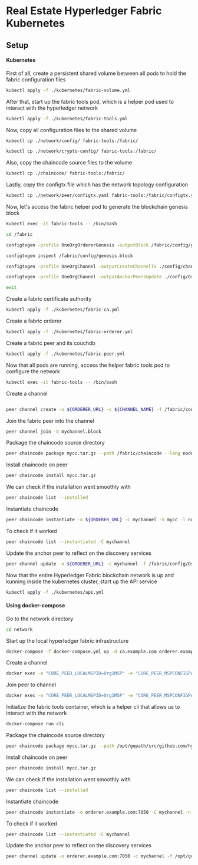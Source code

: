 # Real Estate Hyperledger Fabric Kubernetes

## Setup


#### Kubernetes

First of all, create a persistent shared volume between all pods to hold the fabric configuration files

```bash
kubectl apply -f ./kubernetes/fabric-volume.yml
```

After that, start up the fabric tools pod, which is a helper pod used to interact with the hyperledger network 

```bash
kubectl apply -f ./kubernetes/fabric-tools.yml
```

Now, copy all configuration files to the shared volume

```bash
kubectl cp ./network/config/ fabric-tools:/fabric/

kubectl cp ./network/crypto-config/ fabric-tools:/fabric/
```

Also, copy the chaincode source files to the volume

```bash
kubectl cp ./chaincode/ fabric-tools:/fabric/
```

Lastly, copy the configtx file which has the network topology configuration

```bash
kubectl cp ./network/peer/configtx.yaml fabric-tools:/fabric/configtx.yaml
```

Now, let's access the fabric helper pod to generate the blockchain genesis block

```bash
kubectl exec -it fabric-tools -- /bin/bash

cd /fabric

configtxgen -profile OneOrgOrdererGenesis -outputBlock /fabric/config/genesis.block -channelID test -configPath .

configtxgen inspect /fabric/config/genesis.block

configtxgen -profile OneOrgChannel -outputCreateChannelTx ./config/channel.tx -channelID mychannel -configPath .

configtxgen -profile OneOrgChannel -outputAnchorPeersUpdate ./config/Org1MSPanchors.tx -channelID mychannel -asOrg Org1MSP  -configPath .

exit
```

Create a fabric certificate authority

```bash
kubectl apply -f ./kubernetes/fabric-ca.yml
```

Create a fabric orderer

```bash
kubectl apply -f ./kubernetes/fabric-orderer.yml
```

Create a fabric peer and its couchdb

```bash
kubectl apply -f ./kubernetes/fabric-peer.yml
```

Now that all pods are running, access the helper fabric tools pod to configure the network

```bash
kubectl exec -it fabric-tools -- /bin/bash
```

Create a channel

```bash

peer channel create -o ${ORDERER_URL} -c ${CHANNEL_NAME} -f /fabric/config/channel.tx 

```
Join the fabric peer into the channel

```bash
peer channel join -b mychannel.block
```

Package the chaincode source directory

```bash
peer chaincode package mycc.tar.gz --path /fabric/chaincode --lang node -n mycc -v 1.0
```

Install chaincode on peer
```bash
peer chaincode install mycc.tar.gz
```

We can check if the installation went smoothly with
```bash
peer chaincode list --installed
```

Instantiate chaincode
```bash
peer chaincode instantiate -o ${ORDERER_URL} -C mychannel -n mycc -l node -v 1.0 -c '{"Args":[]}' -P 'OR ("Org1MSP.member")'
```

To check if it worked 
```bash
peer chaincode list --instantiated -C mychannel
```
Update the anchor peer to reflect on the discovery services
```bash
peer channel update -o ${ORDERER_URL} -c mychannel -f /fabric/config/Org1MSPanchors.tx
```

Now that the entire Hyperledger Fabric blockchain network is up and kunning inside the kubernetes cluster, start up the API service

```bash
kubectl apply -f ./kubernetes/api.yml
```


#### Using docker-compose

Go to the network directory

```bash
cd network
```

Start up the local hyperledger fabric infrastructure 

```bash
docker-compose -f docker-compose.yml up -d ca.example.com orderer.example.com peer0.org1.example.com couchdb

```

Create a channel

```bash
docker exec -e "CORE_PEER_LOCALMSPID=Org1MSP" -e "CORE_PEER_MSPCONFIGPATH=/etc/hyperledger/msp/users/Admin@org1.example.com/msp" peer0.org1.example.com peer channel create -o orderer.example.com:7050 -c mychannel -f /etc/hyperledger/configtx/channel.tx
```

Join peer to channel

```bash
docker exec -e "CORE_PEER_LOCALMSPID=Org1MSP" -e "CORE_PEER_MSPCONFIGPATH=/etc/hyperledger/msp/users/Admin@org1.example.com/msp" peer0.org1.example.com peer channel join -b mychannel.block
```

Initialize the fabric tools container, which is a helper cli that allows us to interact with the network

```bash
docker-compose run cli 
```

Package the chaincode source directory
```bash
peer chaincode package mycc.tar.gz --path /opt/gopath/src/github.com/hyperledger/chaincode --lang node -n mycc -v 1.0
```

Install chaincode on peer
```bash
peer chaincode install mycc.tar.gz
```

We can check if the installation went smoothly with
```bash
peer chaincode list --installed
```

Instantiate chaincode
```bash
peer chaincode instantiate -o orderer.example.com:7050 -C mychannel -n mycc -l node -v 1.0 -c '{"Args":[]}' -P 'OR ("Org1MSP.member")'
```

To check if it worked 
```bash
peer chaincode list --instantiated -C mychannel
```
Update the anchor peer to reflect on the discovery services
```bash
peer channel update -o orderer.example.com:7050 -c mychannel -f /opt/gopath/src/github.com/hyperledger/fabric/config/Org1MSPanchors.tx
```
